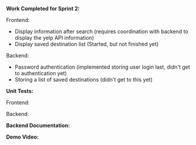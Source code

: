 **Work Completed for Sprint 2:**

Frontend:
- Display information after search (requires coordination with backend to display the yelp API information)
- Display saved destination list (Started, but not finished yet)

Backend:
- Password authentication (implemented storing user login last, didn't get to authentication yet)
- Storing a list of saved destinations (didn't get to this yet)

**Unit Tests:**

Frontend:

Backend:


**Backend Documentation:**


**Demo Video:**


